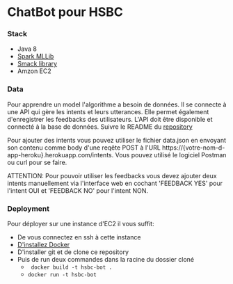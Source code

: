 # ChatBot pour HSBC

### Stack

 * Java 8
 * [Spark MLLib](https://spark.apache.org/docs/latest/mllib-guide.html)
 * [Smack library](https://www.igniterealtime.org/projects/smack/)
 * Amzon EC2

### Data
  Pour apprendre un model l'algorithme a besoin de données. Il se connecte à une API qui gère les
  intents et leurs utterances. Elle permet également d'enregistrer les feedbacks des utilisateurs.
  L'API doit être disponible et connecté à la base de données.
  Suivre le README du [repository](https://github.com/LouisPouillot/HSBC_WEBSITE)

  Pour ajouter des intents vous pouvez utiliser le fichier data.json en envoyant son contenu comme body d'une reqête POST à l'URL https://{votre-nom-d-app-heroku}.herokuapp.com/intents.
  Vous pouvez utilisé le logiciel Postman ou curl pour se faire.

  ATTENTION:
  Pour pouvoir utiliser les feedbacks vous devez ajouter deux intents manuellement via l'interface web en cochant 'FEEDBACK YES' pour l'intent OUI et 'FEEDBACK NO' pour l'intent NON.

### Deployment

Pour déployer sur une instance d'EC2 il vous suffit:
* De vous connectez en ssh à cette instance
* [D'installez Docker](https://docs.docker.com/engine/installation/)
* D'installer git et de clone ce repository
* Puis de run deux commandes dans la racine du dossier cloné
    * ``` docker build -t hsbc-bot .```
    * ``` docker run -t hsbc-bot ```
